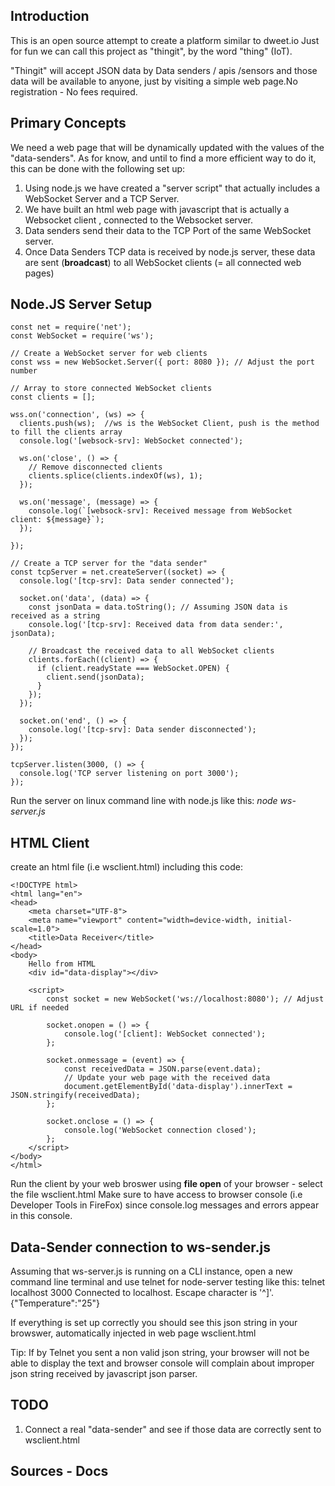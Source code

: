 ## Introduction
This is an open source attempt to create a platform similar to dweet.io
Just for fun we can call this project as "thingit", by the word "thing" (IoT).

"Thingit" will accept JSON data by Data senders / apis /sensors and those data will be available to anyone, just by visiting
a simple web page.No registration - No fees required.

## Primary Concepts
We need a web page that will be dynamically updated with the values of the "data-senders".
As for know, and until to find a more efficient way to do it, this can be done with the following set up:

1. Using node.js we have created a "server script" that actually includes a WebSocket Server and a TCP Server.
2. We have built an html web page with javascript that is actually a Websocket client , connected to the Websocket server.
3. Data senders send their data to the TCP Port of the same WebSocket server.
4. Once Data Senders TCP data is received by node.js server, these data are sent (**broadcast**) to all WebSocket clients (= all connected web pages)

## Node.JS Server Setup
    const net = require('net');
    const WebSocket = require('ws');

    // Create a WebSocket server for web clients
    const wss = new WebSocket.Server({ port: 8080 }); // Adjust the port number

    // Array to store connected WebSocket clients
    const clients = [];

    wss.on('connection', (ws) => {
      clients.push(ws);  //ws is the WebSocket Client, push is the method to fill the clients array
      console.log('[websock-srv]: WebSocket connected');

      ws.on('close', () => {
        // Remove disconnected clients
        clients.splice(clients.indexOf(ws), 1);
      });

      ws.on('message', (message) => {
        console.log(`[websock-srv]: Received message from WebSocket client: ${message}`);
      });

    });

    // Create a TCP server for the "data sender"
    const tcpServer = net.createServer((socket) => {
      console.log('[tcp-srv]: Data sender connected');

      socket.on('data', (data) => {
        const jsonData = data.toString(); // Assuming JSON data is received as a string
        console.log('[tcp-srv]: Received data from data sender:', jsonData);

        // Broadcast the received data to all WebSocket clients
        clients.forEach((client) => {
          if (client.readyState === WebSocket.OPEN) {
            client.send(jsonData);
          }
        });
      });

      socket.on('end', () => {
        console.log('[tcp-srv]: Data sender disconnected');
      });
    });

    tcpServer.listen(3000, () => {
      console.log('TCP server listening on port 3000');
    });

Run the server on linux command line with node.js like this:
*node ws-server.js*

## HTML Client
create an html file (i.e wsclient.html) including this code:    

    <!DOCTYPE html>
    <html lang="en">
    <head>
        <meta charset="UTF-8">
        <meta name="viewport" content="width=device-width, initial-scale=1.0">
        <title>Data Receiver</title>
    </head>
    <body>
        Hello from HTML    
        <div id="data-display"></div>
        
        <script>
            const socket = new WebSocket('ws://localhost:8080'); // Adjust URL if needed

            socket.onopen = () => {
                console.log('[client]: WebSocket connected');
            };

            socket.onmessage = (event) => {
                const receivedData = JSON.parse(event.data);
                // Update your web page with the received data
                document.getElementById('data-display').innerText = JSON.stringify(receivedData);
            };

            socket.onclose = () => {
                console.log('WebSocket connection closed');
            };
        </script>
    </body>
    </html>

Run the client by your web broswer using **file open** of your browser - select the file wsclient.html
Make sure to have access to browser console (i.e Developer Tools in FireFox) since console.log messages and errors appear in this console.

## Data-Sender connection to ws-sender.js 
Assuming that ws-server.js is running on a CLI instance, open a new command line terminal and use telnet for node-server testing like this:
    telnet localhost 3000
    Connected to localhost.
    Escape character is '^]'.
    {"Temperature":"25"}

If everything is set up correctly you should see this json string in your browswer, automatically injected in web page wsclient.html

Tip: If by Telnet you sent a non valid json string, your browser will not be able to display the text and browser console will complain
about improper json string received by javascript json parser.

## TODO
1. Connect a real "data-sender" and see if those data are correctly sent to wsclient.html

## Sources - Docs 
